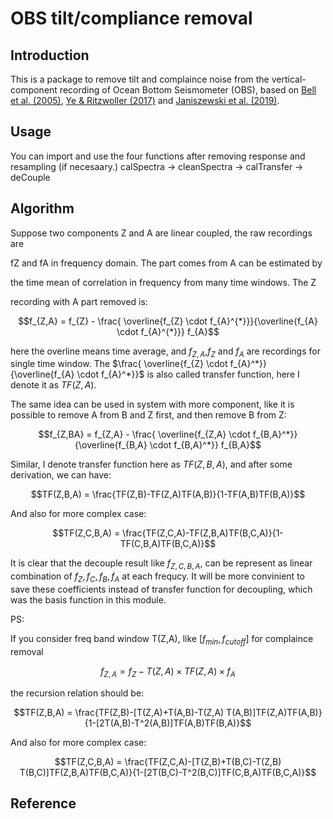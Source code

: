 # OBS tilt/compliance removal

## Introduction
This is a package to remove tilt and complaince noise from the vertical-component recording of Ocean Bottom Seismometer (OBS), based on [Bell et al. (2005)](https://doi.org/10.1785/012014005), [Ye & Ritzwoller (2017)](https://doi.org/10.1093/gji/ggv024) and [Janiszewski et al. (2019)](https://doi.org/10.1093/gji/ggz051).

## Usage
You can import and use the four functions after removing response and resampling (if necesaary.)
calSpectra -> cleanSpectra -> calTransfer -> deCouple

## Algorithm

Suppose two components Z and A are linear coupled, the raw recordings are

fZ and fA in frequency domain. The part comes from A can be estimated by 

the time mean of correlation in frequency from many time windows. The Z 

recording with A part removed is:

$$f_{Z,A} = f_{Z} - \frac{ \overline{f_{Z} \cdot f_{A}^{*}}}{\overline{f_{A} \cdot f_{A}^{*}}} f_{A}$$

here the overline means time average, and $f_{Z,A}$,$f_{Z}$ and $f_{A}$ are recordings for single time window. The $\frac{ \overline{f_{Z} \cdot f_{A}^*}}{\overline{f_{A} \cdot f_{A}^*}}$ is also called transfer function, here I denote it as $TF(Z,A)$.



The same idea can be used in system with more component, like it is possible to remove A from B and Z first, and then remove B from Z:

$$f_{Z,BA} = f_{Z,A} - \frac{ \overline{f_{Z,A} \cdot f_{B,A}^*}}{\overline{f_{B,A} \cdot f_{B,A}^*}} f_{B,A}$$

Similar, I denote transfer function here as $TF(Z,B,A)$, and after some derivation, we can have:

$$TF(Z,B,A) = \frac{TF(Z,B)-TF(Z,A)TF(A,B)}{1-TF(A,B)TF(B,A)}$$

And also for more complex case:

$$TF(Z,C,B,A) = \frac{TF(Z,C,A)-TF(Z,B,A)TF(B,C,A)}{1-TF(C,B,A)TF(B,C,A)}$$



It is clear that the decouple result like $f_{Z,C,B,A}$, can be represent as linear combination of $f_{Z},f_{C},f_{B},f_{A}$ at each frequcy. It will be more convinient to save these coefficients instead of transfer function for decoupling, which was the basis function in this module.



PS:

If you consider freq band window T(Z,A), like $[f_{min},f_{cutoff}]$ for complaince removal

$$f_{Z,A} = f_{Z} - T(Z,A)\times TF(Z,A)\times f_{A}$$

the recursion relation should be:

$$TF(Z,B,A) = \frac{TF(Z,B)-[T(Z,A)+T(A,B)-T(Z,A) T(A,B)]TF(Z,A)TF(A,B)}{1-[2T(A,B)-T^2(A,B)]TF(A,B)TF(B,A)}$$

And also for more complex case:

$$TF(Z,C,B,A) = \frac{TF(Z,C,A)-[T(Z,B)+T(B,C)-T(Z,B) T(B,C)]TF(Z,B,A)TF(B,C,A)}{1-[2T(B,C)-T^2(B,C)]TF(C,B,A)TF(B,C,A)}$$

## Reference

